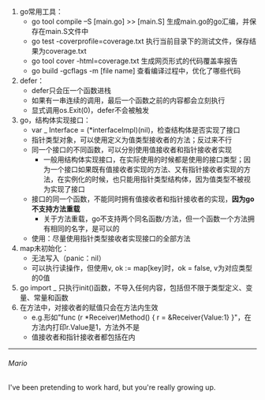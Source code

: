  1. go常用工具：
    - go tool compile –S [main.go] >> [main.S] 生成main.go的go汇编，并保存在main.S文件中  
    - go test -coverprofile=coverage.txt 执行当前目录下的测试文件，保存结果为coverage.txt
    - go tool cover -html=coverage.txt 生成网页形式的代码覆盖率报告  
    - go build -gcflags -m [file name] 查看编译过程中，优化了哪些代码
 1. defer：
    - defer只会压一个函数进栈  
    - 如果有一串连续的调用，最后一个函数之前的内容都会立刻执行  
    - 显式调用os.Exit(0)，defer不会被触发  
 1. go，结构体实现接口：
    - var _ Interface = (*interfaceImpl)(nil)，检查结构体是否实现了接口  
    - 指针类型对象，可以使用定义为值类型接收者的方法；反过来不行
    - 同一个接口的不同函数，可以分别使用值接收者和指针接收者实现
      - 一般用结构体实现接口，在实际使用的时候都是使用的接口类型；因为一个接口如果既有值接收者实现的方法、又有指针接收者实现的方法，在实例化的时候，也只能用指针类型结构体，因为值类型不被视为实现了接口
    - 接口的同一个函数，不能同时拥有值接收者和指针接收者的实现，**因为go不支持方法重载**
      - 关于方法重载，go不支持两个同名函数/方法，但一个函数一个方法拥有相同的名字，是可以的
    - 使用：尽量使用指针类型接收者实现接口的全部方法 
 1. map未初始化：
    - 无法写入（panic：nil）
    - 可以执行读操作，但使用v, ok := map[key]时，ok = false, v为对应类型的0值  
 1. go import _ 只执行init()函数，不导入任何内容，包括但不限于类型定义、变量、常量和函数
 1. 在方法中，对接收者的赋值只会在方法内生效
    - e.g.形如"func (r *Receiver)Method() { r = &Receiver{Value:1} }"，在方法内打印r.Value是1，方法外不是
    - 值接收者和指针接收者都包括在内

---
###### Mario
I've been pretending to work hard, but you're really growing up.
